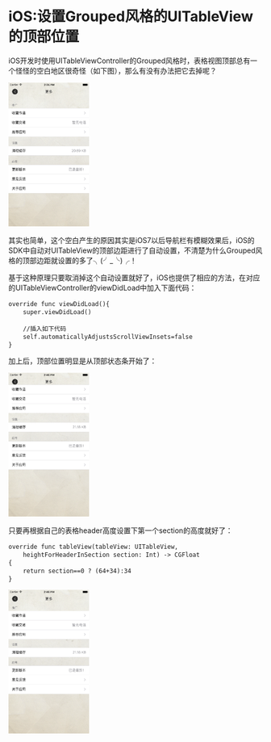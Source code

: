 # iOS:设置Grouped风格的UITableView的顶部位置
iOS开发时使用UITableViewController的Grouped风格时，表格视图顶部总有一个怪怪的空白地区很奇怪（如下图），那么有没有办法把它去掉呢？

<img src="../images/tips_iOS_1_1.png" style="width:160px" />

其实也简单，这个空白产生的原因其实是iOS7以后导航栏有模糊效果后，iOS的SDK中自动对UITableView的顶部边距进行了自动设置，不清楚为什么Grouped风格的顶部边距就设置的多了╮(╯_╰)╭！

基于这种原理只要取消掉这个自动设置就好了，iOS也提供了相应的方法，在对应的UITableViewController的viewDidLoad中加入下面代码：

    override func viewDidLoad(){
		super.viewDidLoad()
	
		//插入如下代码
		self.automaticallyAdjustsScrollViewInsets=false
	}	

加上后，顶部位置明显是从顶部状态条开始了：

<img src="../images/tips_iOS_1_2.png" style="width:160px" />

只要再根据自己的表格header高度设置下第一个section的高度就好了：

	override func tableView(tableView: UITableView,
		heightForHeaderInSection section: Int) -> CGFloat
    {
        return section==0 ? (64+34):34
    }
    
<img src="../images/tips_iOS_1_3.png" style="width:160px" />